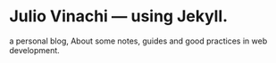 # Julio Vinachi — using Jekyll.
a personal blog, About some notes, guides and good practices in web development.